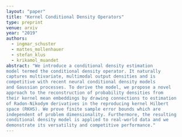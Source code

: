 ```yaml
---
layout: "paper"
title: "Kernel Conditional Density Operators"
type: preprint
venue: arxiv
year: "2019"
authors:
  - ingmar_schuster
  - mattes_mollenhauer
  - stefan_klus
  - krikamol_muandet
abstract: "We introduce a conditional density estimation
model termed the conditional density operator. It naturally
captures multivariate, multimodal output densities and is
competitive with recent neural conditional density models
and Gaussian processes. To derive the model, we propose a novel
approach to the reconstruction of probability densities from
their kernel mean embeddings by drawing connections to estimation
of Radon-Nikodym derivatives in the reproducing kernel Hilbert
space (RKHS). We prove finite sample error bounds which are
independent of problem dimensionality. Furthermore, the resulting
conditional density model is applied to real-world data and we
demonstrate its versatility and competitive performance."
---
```

